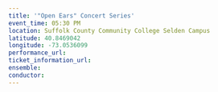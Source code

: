 ```yaml
---
title: '"Open Ears" Concert Series'
event_time: 05:30 PM
location: Suffolk County Community College Selden Campus
latitude: 40.8469042
longitude: -73.0536099
performance_url:
ticket_information_url:
ensemble:
conductor:
---
```

